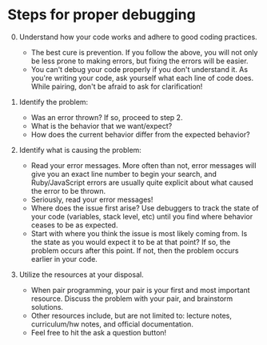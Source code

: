 # Steps for proper debugging

0. Understand how your code works and adhere to good coding practices.
   * The best cure is prevention. If you follow the above, you will not only be less prone to making errors, but fixing the errors will be easier.
   * You can't debug your code properly if you don't understand it. As you're writing your code, ask yourself what each line of code does. While pairing, don't be afraid to ask for clarification!

1. Identify the problem:
   * Was an error thrown? If so, proceed to step 2.
   * What is the behavior that we want/expect?
   * How does the current behavior differ from the expected behavior?

2. Identify what is causing the problem:
   * Read your error messages. More often than not, error messages will give you an exact line number to begin your search, and Ruby/JavaScript errors are usually quite explicit about what caused the error to be thrown.
   * Seriously, read your error messages!
   * Where does the issue first arise? Use debuggers to track the state of your code (variables, stack level, etc) until you find where behavior ceases to be as expected.
   * Start with where you think the issue is most likely coming from. Is the state as you would expect it to be at that point? If so, the problem occurs after this point. If not, then the problem occurs earlier in your code.
   
3. Utilize the resources at your disposal.
   * When pair programming, your pair is your first and most important resource. Discuss the problem with your pair, and brainstorm solutions.
   * Other resources include, but are not limited to: lecture notes, curriculum/hw notes, and official documentation.
   * Feel free to hit the ask a question button!